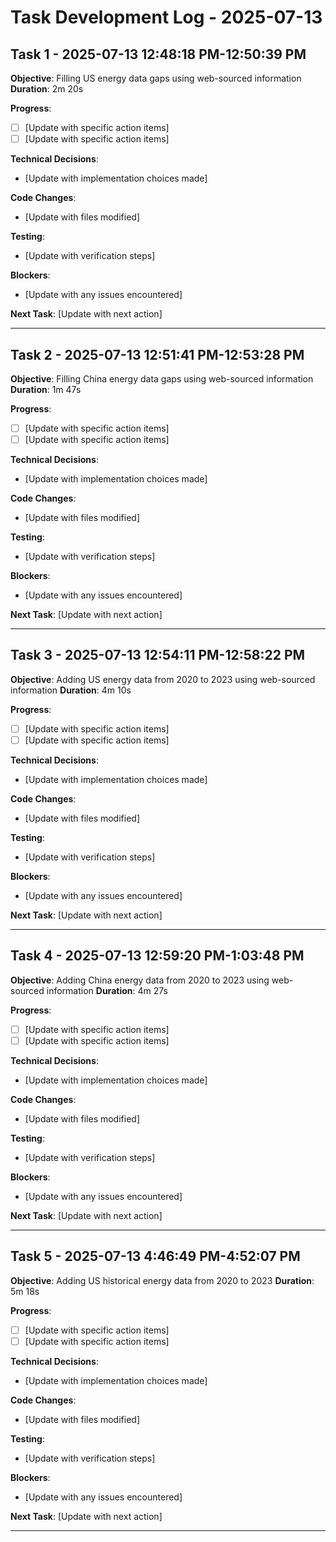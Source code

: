 # Task Development Log - 2025-07-13


## Task 1 - 2025-07-13 12:48:18 PM-12:50:39 PM

**Objective**: Filling US energy data gaps using web-sourced information
**Duration**: 2m 20s

**Progress**:
- [ ] [Update with specific action items]
- [ ] [Update with specific action items]

**Technical Decisions**:
- [Update with implementation choices made]

**Code Changes**:
- [Update with files modified]

**Testing**:
- [Update with verification steps]

**Blockers**:
- [Update with any issues encountered]

**Next Task**: [Update with next action]

---

## Task 2 - 2025-07-13 12:51:41 PM-12:53:28 PM

**Objective**: Filling China energy data gaps using web-sourced information
**Duration**: 1m 47s

**Progress**:
- [ ] [Update with specific action items]
- [ ] [Update with specific action items]

**Technical Decisions**:
- [Update with implementation choices made]

**Code Changes**:
- [Update with files modified]

**Testing**:
- [Update with verification steps]

**Blockers**:
- [Update with any issues encountered]

**Next Task**: [Update with next action]

---

## Task 3 - 2025-07-13 12:54:11 PM-12:58:22 PM

**Objective**: Adding US energy data from 2020 to 2023 using web-sourced information
**Duration**: 4m 10s

**Progress**:
- [ ] [Update with specific action items]
- [ ] [Update with specific action items]

**Technical Decisions**:
- [Update with implementation choices made]

**Code Changes**:
- [Update with files modified]

**Testing**:
- [Update with verification steps]

**Blockers**:
- [Update with any issues encountered]

**Next Task**: [Update with next action]

---

## Task 4 - 2025-07-13 12:59:20 PM-1:03:48 PM

**Objective**: Adding China energy data from 2020 to 2023 using web-sourced information
**Duration**: 4m 27s

**Progress**:
- [ ] [Update with specific action items]
- [ ] [Update with specific action items]

**Technical Decisions**:
- [Update with implementation choices made]

**Code Changes**:
- [Update with files modified]

**Testing**:
- [Update with verification steps]

**Blockers**:
- [Update with any issues encountered]

**Next Task**: [Update with next action]

---

## Task 5 - 2025-07-13 4:46:49 PM-4:52:07 PM

**Objective**: Adding US historical energy data from 2020 to 2023
**Duration**: 5m 18s

**Progress**:
- [ ] [Update with specific action items]
- [ ] [Update with specific action items]

**Technical Decisions**:
- [Update with implementation choices made]

**Code Changes**:
- [Update with files modified]

**Testing**:
- [Update with verification steps]

**Blockers**:
- [Update with any issues encountered]

**Next Task**: [Update with next action]

---
